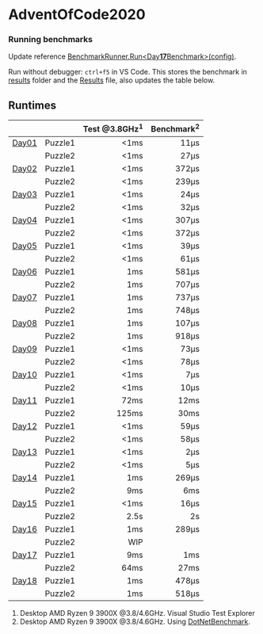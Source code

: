 # AdventOfCode2020

### Running benchmarks
Update reference [BenchmarkRunner.Run<Day**17**Benchmark>(config)](AdventOfCodeBenchmark/Program.cs).

Run without debugger: `ctrl+f5` in VS Code. This stores the benchmark in [results](AdventOfCodeBenchmark\BenchmarkDotNet.Artifacts\results) folder and the [Results](Results.json) file, also updates the table below.

## Runtimes
<!--ResultTableStart-->
|                                |         | Test @3.8GHz<sup>1</sup> | Benchmark<sup>2</sup> |
|--------------------------------|---------|-------------------------:|----------------------:|
| [Day01](AdventOfCode/Day01.cs) | Puzzle1 |                     <1ms |                  11μs |
|                                | Puzzle2 |                     <1ms |                  27μs |
| [Day02](AdventOfCode/Day02.cs) | Puzzle1 |                     <1ms |                 372μs |
|                                | Puzzle2 |                     <1ms |                 239μs |
| [Day03](AdventOfCode/Day03.cs) | Puzzle1 |                     <1ms |                  24μs |
|                                | Puzzle2 |                     <1ms |                  32μs |
| [Day04](AdventOfCode/Day04.cs) | Puzzle1 |                     <1ms |                 307μs |
|                                | Puzzle2 |                     <1ms |                 372μs |
| [Day05](AdventOfCode/Day05.cs) | Puzzle1 |                     <1ms |                  39μs |
|                                | Puzzle2 |                     <1ms |                  61μs |
| [Day06](AdventOfCode/Day06.cs) | Puzzle1 |                      1ms |                 581μs |
|                                | Puzzle2 |                      1ms |                 707μs |
| [Day07](AdventOfCode/Day07.cs) | Puzzle1 |                      1ms |                 737μs |
|                                | Puzzle2 |                      1ms |                 748μs |
| [Day08](AdventOfCode/Day08.cs) | Puzzle1 |                      1ms |                 107μs |
|                                | Puzzle2 |                      1ms |                 918μs |
| [Day09](AdventOfCode/Day09.cs) | Puzzle1 |                     <1ms |                  73μs |
|                                | Puzzle2 |                     <1ms |                  78μs |
| [Day10](AdventOfCode/Day10.cs) | Puzzle1 |                     <1ms |                   7μs |
|                                | Puzzle2 |                     <1ms |                  10μs |
| [Day11](AdventOfCode/Day11.cs) | Puzzle1 |                     72ms |                  12ms |
|                                | Puzzle2 |                    125ms |                  30ms |
| [Day12](AdventOfCode/Day12.cs) | Puzzle1 |                     <1ms |                  59μs |
|                                | Puzzle2 |                     <1ms |                  58μs |
| [Day13](AdventOfCode/Day13.cs) | Puzzle1 |                     <1ms |                   2μs |
|                                | Puzzle2 |                     <1ms |                   5μs |
| [Day14](AdventOfCode/Day14.cs) | Puzzle1 |                      1ms |                 269μs |
|                                | Puzzle2 |                      9ms |                   6ms |
| [Day15](AdventOfCode/Day15.cs) | Puzzle1 |                     <1ms |                  16μs |
|                                | Puzzle2 |                     2.5s |                    2s |
| [Day16](AdventOfCode/Day16.cs) | Puzzle1 |                      1ms |                 289μs |
|                                | Puzzle2 |                      WIP |                       |
| [Day17](AdventOfCode/Day17.cs) | Puzzle1 |                      9ms |                   1ms |
|                                | Puzzle2 |                     64ms |                  27ms |
| [Day18](AdventOfCode/Day18.cs) | Puzzle1 |                      1ms |                 478μs |
|                                | Puzzle2 |                      1ms |                 518μs |
<!--ResultTableEnd-->

1) Desktop AMD Ryzen 9 3900X @3.8/4.6GHz. Visual Studio Test Explorer
2) Desktop AMD Ryzen 9 3900X @3.8/4.6GHz. Using [DotNetBenchmark](https://github.com/dotnet/BenchmarkDotNet).